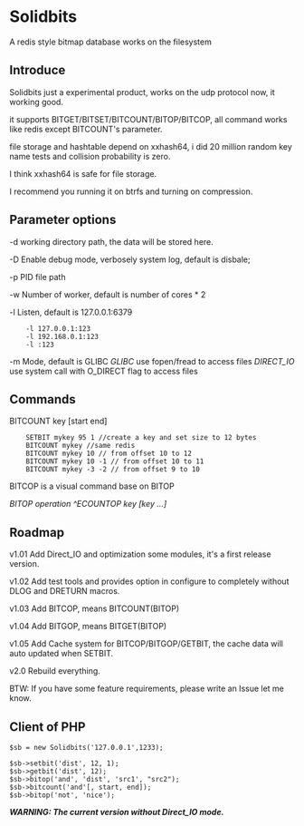 # Solidbits
A redis style bitmap database works on the filesystem

## Introduce

Solidbits just a experimental product, works on the udp protocol now, it working good.

it supports BITGET/BITSET/BITCOUNT/BITOP/BITCOP, all command works like redis except BITCOUNT's parameter.

file storage and hashtable depend on xxhash64, i did 20 million random key name tests and collision probability is zero.

I think xxhash64 is safe for file storage.

I recommend you running it on btrfs and turning on compression.

## Parameter options

-d  working directory path, the data will be stored here.

-D  Enable debug mode, verbosely system log, default is disbale;

-p  PID file path

-w  Number of worker, default is number of cores * 2

-l  Listen, default is 127.0.0.1:6379

```
    -l 127.0.0.1:123
    -l 192.168.0.1:123
    -l :123
```

-m  Mode, default is GLIBC
    *GLIBC* use fopen/fread to access files
    *DIRECT_IO* use system call with O_DIRECT flag to access files
    
## Commands

BITCOUNT key [start end]

```
    SETBIT mykey 95 1 //create a key and set size to 12 bytes
    BITCOUNT mykey //same redis
    BITCOUNT mykey 10 // from offset 10 to 12
    BITCOUNT mykey 10 -1 // from offset 10 to 11
    BITCOUNT mykey -3 -2 // from offset 9 to 10
```

BITCOP is a visual command base on BITOP

*BITOP operation ^ECOUNTOP key [key ...]*


## Roadmap

v1.01 Add Direct_IO and optimization some modules, it's a first release version.

v1.02 Add test tools and provides option in configure to completely without DLOG and DRETURN macros.

v1.03 Add BITCOP, means BITCOUNT(BITOP)

v1.04 Add BITGOP, means BITGET(BITOP)

v1.05 Add Cache system for BITCOP/BITGOP/GETBIT, the cache data will auto updated when SETBIT.

v2.0 Rebuild everything.

BTW: If you have some feature requirements, please write an Issue let me know.


## Client of PHP

```
$sb = new Solidbits('127.0.0.1',1233);

$sb->setbit('dist', 12, 1);
$sb->getbit('dist', 12);
$sb->bitop('and', 'dist', 'src1', "src2");
$sb->bitcount('and'[, start, end]);
$sb->bitop('not', 'nice');

```



***WARNING: The current version without Direct_IO mode.***

